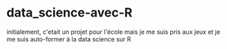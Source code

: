 # data_science-avec-R
initialement, c'etait un projet pour l'école mais je me suis pris aux jeux et je me suis auto-former à la data science sur R
